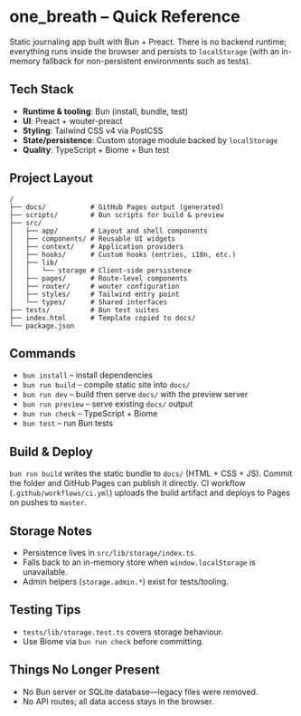 # one_breath – Quick Reference

Static journaling app built with Bun + Preact. There is no backend runtime; everything runs inside the browser and persists to `localStorage` (with an in-memory fallback for non-persistent environments such as tests).

## Tech Stack

- **Runtime & tooling**: Bun (install, bundle, test)
- **UI**: Preact + wouter-preact
- **Styling**: Tailwind CSS v4 via PostCSS
- **State/persistence**: Custom storage module backed by `localStorage`
- **Quality**: TypeScript + Biome + Bun test

## Project Layout

```
/
├── docs/           # GitHub Pages output (generated)
├── scripts/        # Bun scripts for build & preview
├── src/
│   ├── app/        # Layout and shell components
│   ├── components/ # Reusable UI widgets
│   ├── context/    # Application providers
│   ├── hooks/      # Custom hooks (entries, i18n, etc.)
│   ├── lib/
│   │   └── storage # Client-side persistence
│   ├── pages/      # Route-level components
│   ├── router/     # wouter configuration
│   ├── styles/     # Tailwind entry point
│   └── types/      # Shared interfaces
├── tests/          # Bun test suites
├── index.html      # Template copied to docs/
└── package.json
```

## Commands

- `bun install` – install dependencies
- `bun run build` – compile static site into `docs/`
- `bun run dev` – build then serve `docs/` with the preview server
- `bun run preview` – serve existing `docs/` output
- `bun run check` – TypeScript + Biome
- `bun test` – run Bun tests

## Build & Deploy

`bun run build` writes the static bundle to `docs/` (HTML + CSS + JS). Commit the folder and GitHub Pages can publish it directly. CI workflow (`.github/workflows/ci.yml`) uploads the build artifact and deploys to Pages on pushes to `master`.

## Storage Notes

- Persistence lives in `src/lib/storage/index.ts`.
- Falls back to an in-memory store when `window.localStorage` is unavailable.
- Admin helpers (`storage.admin.*`) exist for tests/tooling.

## Testing Tips

- `tests/lib/storage.test.ts` covers storage behaviour.
- Use Biome via `bun run check` before committing.

## Things No Longer Present

- No Bun server or SQLite database—legacy files were removed.
- No API routes; all data access stays in the browser.
